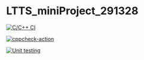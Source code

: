 # LTTS_miniProject_291328

[![C/C++ CI](https://github.com/ShwetaGuptaa/LTTS_miniProject_291328/actions/workflows/c-build.yml/badge.svg)](https://github.com/ShwetaGuptaa/LTTS_miniProject_291328/actions/workflows/c-build.yml)

[![cppcheck-action](https://github.com/ShwetaGuptaa/LTTS_miniProject_291328/actions/workflows/cppcheck.yml/badge.svg)](https://github.com/ShwetaGuptaa/LTTS_miniProject_291328/actions/workflows/cppcheck.yml)

[![Unit testing](https://github.com/ShwetaGuptaa/LTTS_miniProject_291328/actions/workflows/unit-test.yml/badge.svg)](https://github.com/ShwetaGuptaa/LTTS_miniProject_291328/actions/workflows/unit-test.yml)
